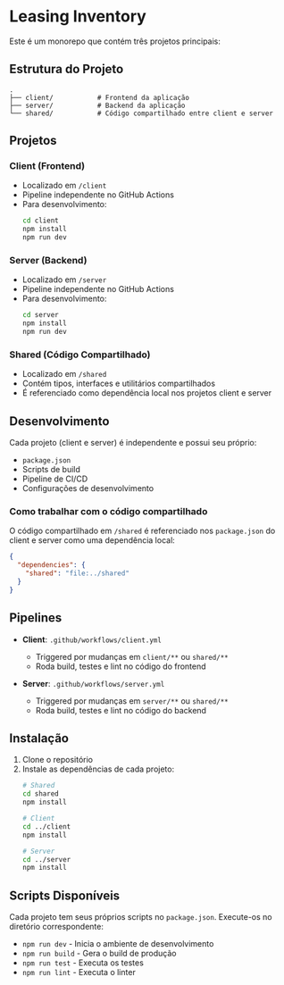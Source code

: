 # Leasing Inventory

Este é um monorepo que contém três projetos principais:

## Estrutura do Projeto

```
.
├── client/           # Frontend da aplicação
├── server/           # Backend da aplicação
└── shared/           # Código compartilhado entre client e server
```

## Projetos

### Client (Frontend)
- Localizado em `/client`
- Pipeline independente no GitHub Actions
- Para desenvolvimento:
  ```bash
  cd client
  npm install
  npm run dev
  ```

### Server (Backend)
- Localizado em `/server`
- Pipeline independente no GitHub Actions
- Para desenvolvimento:
  ```bash
  cd server
  npm install
  npm run dev
  ```

### Shared (Código Compartilhado)
- Localizado em `/shared`
- Contém tipos, interfaces e utilitários compartilhados
- É referenciado como dependência local nos projetos client e server

## Desenvolvimento

Cada projeto (client e server) é independente e possui seu próprio:
- `package.json`
- Scripts de build
- Pipeline de CI/CD
- Configurações de desenvolvimento

### Como trabalhar com o código compartilhado

O código compartilhado em `/shared` é referenciado nos `package.json` do client e server como uma dependência local:

```json
{
  "dependencies": {
    "shared": "file:../shared"
  }
}
```

## Pipelines

- **Client**: `.github/workflows/client.yml`
  - Triggered por mudanças em `client/**` ou `shared/**`
  - Roda build, testes e lint no código do frontend

- **Server**: `.github/workflows/server.yml`
  - Triggered por mudanças em `server/**` ou `shared/**`
  - Roda build, testes e lint no código do backend

## Instalação

1. Clone o repositório
2. Instale as dependências de cada projeto:
   ```bash
   # Shared
   cd shared
   npm install

   # Client
   cd ../client
   npm install

   # Server
   cd ../server
   npm install
   ```

## Scripts Disponíveis

Cada projeto tem seus próprios scripts no `package.json`. Execute-os no diretório correspondente:

- `npm run dev` - Inicia o ambiente de desenvolvimento
- `npm run build` - Gera o build de produção
- `npm run test` - Executa os testes
- `npm run lint` - Executa o linter 